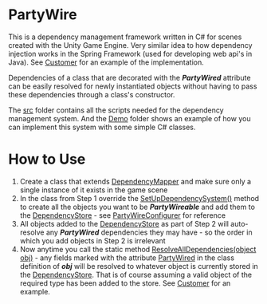 # PartyWire
This is a dependency management framework written in C# for scenes created with the Unity Game Engine. Very similar idea to how dependency injection works in the Spring Framework (used for developing web api's in Java). See [Customer](https://github.com/Yarlak/PartyWire/blob/main/Demo/Customer.cs) for an example of the implementation.

Dependencies of a class that are decorated with the ***PartyWired*** attribute can be easily resolved for newly instantiated objects without having to pass these dependencies through a class's constructor.

The [src](https://github.com/Yarlak/PartyWire/tree/main/src) folder contains all the scripts needed for the dependency management system. And the [Demo](https://github.com/Yarlak/PartyWire/tree/main/Demo) folder shows an example of how you can implement this system with some simple C# classes.


# How to Use
1. Create a class that extends [DependencyMapper](https://github.com/Yarlak/PartyWire/blob/main/src/DependencyMapper.cs) and make sure only a single instance of it exists in the game scene
2. In the class from Step 1 override the [SetUpDependencySystem()](https://github.com/Yarlak/PartyWire/blob/main/src/DependencyMapper.cs#L47) method to create all the objects you want to be ***PartyWireable*** and add them to the [DependencyStore](https://github.com/Yarlak/PartyWire/blob/main/src/DependencyStore.cs#L17) - see [PartyWireConfigurer](https://github.com/Yarlak/PartyWire/blob/main/Demo/PartyWireConfigurer.cs#L12-L25) for reference
3. All objects added to the [DependencyStore](https://github.com/Yarlak/PartyWire/blob/main/src/DependencyStore.cs) as part of Step 2 will auto-resolve any ***PartyWired*** dependencies they may have - so the order in which you add objects in Step 2 is irrelevant
4. Now anytime you call the static method [ResolveAllDependencies(object obj)](https://github.com/Yarlak/PartyWire/blob/main/src/DependencyMapper.cs#L63-L82) - any fields marked with the attribute [PartyWired](https://github.com/Yarlak/PartyWire/blob/main/src/PartyWired.cs) in the class definition of ***obj*** will be resolved to whatever object is currently stored in the [DependencyStore](https://github.com/Yarlak/PartyWire/blob/main/src/DependencyStore.cs). That is of course assuming a valid object of the required type has been added to the store. See [Customer](https://github.com/Yarlak/PartyWire/blob/main/Demo/Customer.cs) for an example.


